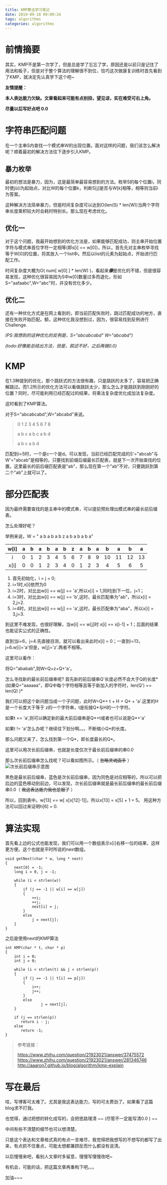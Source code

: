 ```yaml
---
title: KMP算法学习笔记
date: 2019-09-18 09:09:24
tags: algorithms	
categories: algorithms
---
```

# 前情摘要 #

其实，KMP不是第一次学了，但是总是学了忘忘了学，原因还是以前只是记住了用法和板子，但是对于整个算法的理解很不到位，恰巧这次做康复训练时首先看到了KMP，就决定先认真学下这个吧~ 

**友情提醒：**

**本人表达能力欠缺。文章看起来可能有点别扭，望见谅，实在难受可右上角。**

**尽量以后写好点吧 0.0**

# 字符串匹配问题 #

在一个主串S内查找一个模式串W的出现位置。面对这样的问题，我们该怎么解决呢？顺着最初的解决方法往下逐步引入KMP。
##  暴力枚举 ##
最初的想法是暴力，因为，这是最简单最容易想到的方法。枚举S的每个位置i，同时使j以i为起始点，对比W的每个位置k，判断S[j]是否与W[k]相等，相等则当前i为答案。

这种解决方法简单暴力，但是时间复杂度可以达到O(len(S) * len(W))当两个字符串长度乘积较大时会耗时特别长。那么现在考虑优化。

##  优化一 ##
对于这个问题，我最开始想到的优化方法是，如果能够匹配成功，则主串开始位置字符与模式串首位字符一定相等(即s[i] == w[0])，所以，首先先对主串枚举寻找等于W[0]的位置，将其放入一个list中。然后以list的元素为起始点，开始进行匹配工作。

时间复杂度大概为O( num[ w[0] ] * len(W) )，看起来***像***是优化的不错，但是很容易发现，这种优化很容易因为S中w[0]数量过多而退化，形如S="aafaabc",W="abc"时，并没有优化多少。

<!--more-->

##  优化二 ##

还有一种优化方式是在网上看到的，即当前匹配失败时，跳过匹配成功的地方，直接在失败开始匹配。额，这种优化我没想到过，因为，很容易找到反例进行Challenge.

*(PS:我想到的这种优化的反例是，S="abcabcabd" W="abcabd")*

*(todo:好像能总结出方法，但是，叙述不好，之后再做0.0)*

#  KMP #
在1.3种提到的优化，那个跳跃式的方法很有趣，只是跳跃的太多了，容易把正确解跳过。而1.2所示的优化方法可以看做跳跃太少，那么怎么才能跳跃到刚刚好的位置？同时，尽可能利用已经匹配过的结果，将乘法复杂度优化成加法复杂度。

这时看到了KMP算法。

对于S="abcabcabd",W="abcabd"来说。
> 0 1 2 3 4 5 6 7 8
> 
> a b c a b c a b d
> 
> a b c a b d


匹配到i=5时，一个是c一个是d。可以发现，当前已经匹配完成的S'="abcab"与W'="abcab"是相等的，只要找到前缀后缀最长匹配表，就是下一次开始查找的位置。这里最长的前后缀匹配表是"ab"，那么现在第一个"ab"不对，只要跳跃到第二个"ab"上就可以了。

# 部分匹配表 #
因为最终需要查找的是主串中的模式串，可以提前预处理出模式串的最长前后缀表。

怎么处理好呢？

举例来说，W = " a b a b a b z a b a b a b a"

w[i] | a | b | a | b | a | b | z | a | b | a | b  | a  | b  | a 
:-:|:-:|:-:|:-:|:-:|:-:|:-:|:-:|:-:|:-:|:-:|:-:|:-:|:-:|:-:
i    | 0 | 1 | 2 | 3 | 4 | 5 | 6 | 7 | 8 | 9 | 10 | 11 | 12 | 13 
x[i] | 0 | 0 | 1 | 2 | 3 | 4 | 0 | 1 | 2 | 3 | 4 | 5 | 6 | 5 



1. 首先初始化，i = j = 0; 
2. i=1时,x[i]依然为0
3. i=2时，对比出w[i] == w[j] == 'a',所以x[i] = 1,同时j到下一位，j=1；
4. i=3时，对比出w[i] == w[j] == 'b',这时，最长匹配串为"ab"，所以x[i] = 2,j=2.
5. i=4时，对比出w[i] == w[j] == 'a',这时，最长匹配串为"aba"，所以x[i] = 3,j=3.

到这里不难发现，也很好理解，当w[i] == w[j]时 x[i] == x[i-1] + 1；后面的结果也能证实公式的正确性。

直到当i=6，j=4.先直接目测，就可以看出来此时x[i] = 0；一直到i=13，j=6.w[i]='a'但是，w[j]='z'.两者不相等。

这里可以看作：

将Q="ababab",则W=Q+z+Q+'a'。

怎么寻找新的最长前后缀串呢?
首先新的前后缀串Q'长度必然不会大于Q的长度*(如果Q="aaaaaa"，即Q中每个字符相等且等于新加入的字符时，len(Q') == len(Q) )*

我们可以把这个新问题当成一个子问题，此时W=Q\*+ t + H + Q\* + 'a'.这里的H是一个长度大于等于
z的一个字符串，t是衔接Q\*与H的一个字符。

如果t == 'a',则可以确定新的最大前后缀串是Q\*+t或者也可以说是Q\*+'a'

如果t != 'a'怎么办呢？继续往下划分啊。。。不断缩小Q\*的长度。

那么问题又来了，怎么找到第一个Q\*，即长度最长的Q\*。

这里可以用次长前后缀串，也就是长度仅次于最长前后缀串的串0.0

那么次长前后缀串怎么找呢？可以看如图所示。（ ~~忽略灵魂画手~~ ）
![次长前后缀串示意图](https://i.loli.net/2019/09/18/768hTNZSy4vfCcX.jpg)

黑色是最长前后缀串，蓝色是次长前后缀串，因为同色是对应相等的，所以可以把后边的蓝色移动到前边，可以发现，次长前后缀串就是最长前后缀串的最长前后缀串0.0（ ~~我这表达能力我也是服了~~ ）

所以，回到表中。w[13] == w[ x[x[12]-1]]，所以x[13] = x[5] + 1 = 5。 
用这种方法可以回过来证明h[6] = 0.

# 算法实现 #

首先看上边的公式也能发现，我们可以用一个数组表示x[i]右移一位的结果，这样更方便。这个也就是平时所说的next数组。


    void getNext(char * w, long * next)
    {
    	next[0] = -1;
    	long i = 0, j = -1;
    
    	while (i < strlen(w))
    	{
    		if (j == -1 || w[i] == w[j])
    		{
    			++i;
    			++j;
    			next[i] = j;
    		}	
    		else
    			j = next[j];
    	}
    }

之后是使用next的KMP算法
	
	int KMP(char * t, char * p) 
	{
		int i = 0; 
		int j = 0;
	
		while (i < strlen(t) && j < strlen(p))
		{
			if (j == -1 || t[i] == p[j]) 
			{
				i++;
	           	j++;
			}
		 	else 
	           		j = next[j];
	    }
	
	    if (j == strlen(p))
	       return i - j;
	    else 
	       return -1;
	}





> 参考链接：
> 
> https://www.zhihu.com/question/21923021/answer/37475572
> https://www.zhihu.com/question/21923021/answer/281346746
> http://aaaron7.github.io/blog/algorithm/kmp-explain


# 写在最后 #
哇，写博客可太难了。尤其是我这表达能力，写的可太费劲了。如果看了这篇blog求不打我。

也觉得，通过把想的转化成写的，会把思路理清 ~~ (尽管不一定能写清0.0 ) ~~

中间有些不清楚的细节也可以想清楚。

只是这个表达和文章格式真的有点一言难尽，我觉得把我想写的不想写的都写了出来，有点抓不住重点，可能太想都兼顾反而什么都没有说清。

以后慢慢来吧，看别人文章时多留意，慢慢写慢慢改吧~ 

有机会，可能的话，把这篇文章再重构下吧。。。

加油~~~



 




